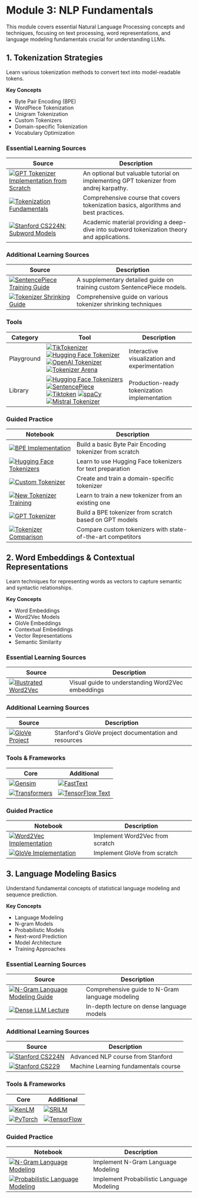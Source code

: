 # Module 3: NLP Fundamentals

This module covers essential Natural Language Processing concepts and techniques, focusing on text processing, word representations, and language modeling fundamentals crucial for understanding LLMs.

## 1. Tokenization Strategies

Learn various tokenization methods to convert text into model-readable tokens.

**Key Concepts**
- Byte Pair Encoding (BPE)
- WordPiece Tokenization
- Unigram Tokenization
- Custom Tokenizers
- Domain-specific Tokenization
- Vocabulary Optimization

### Essential Learning Sources

| Source | Description |
|--------|-------------|
| [![GPT Tokenizer Implementation from Scratch](https://badgen.net/badge/Video/GPT-2%20Implementation%20from%20Scratch/red)](https://www.youtube.com/watch?v=kCc8FmEb1nY) | An optional but valuable tutorial on implementing GPT tokenizer from andrej karpathy. |
| [![Tokenization Fundamentals](https://badgen.net/badge/Course/Tokenization%20Fundamentals/orange)](https://huggingface.co/learn/nlp-course/chapter2/4) |Comprehensive course that covers tokenization basics, algorithms and best practices. |
| [![Stanford CS224N: Subword Models](https://badgen.net/badge/Course/Stanford%20CS224N%20Subword%20Models/orange)](https://web.stanford.edu/class/cs224n/readings/cs224n-2019-notes05-LM_RNN.pdf) | Academic material providing a deep-dive into subword tokenization theory and applications. |

### Additional Learning Sources

| Source | Description |
|--------|-------------|
| [![SentencePiece Training Guide](https://badgen.net/badge/Docs/SentencePiece%20Training%20Guide/green)](https://github.com/google/sentencepiece#train-sentencepiece-model) | A supplementary detailed guide on training custom SentencePiece models. |
| [![Tokenizer Shrinking Guide](https://badgen.net/badge/Guide/Tokenizer%20Shrinking%20Techniques/blue)](https://github.com/stas00/ml-engineering/blob/master/transformers/make-tiny-models.md) | Comprehensive guide on various tokenizer shrinking techniques |



### Tools

| Category | Tool | Description |
|----------|------|-------------|
| Playground | [![TikTokenizer](https://badgen.net/badge/Playground/TikTokenizer/blue)](https://tiktokenizer.vercel.app/) [![Hugging Face Tokenizer](https://badgen.net/badge/Playground/HF%20Tokenizer/blue)](https://huggingface.co/spaces/Xenova/the-tokenizer-playground) [![OpenAI Tokenizer](https://badgen.net/badge/Playground/OpenAI%20Tokenizer/blue)](https://platform.openai.com/tokenizer) [![Tokenizer Arena](https://badgen.net/badge/Playground/Tokenizer%20Arena/blue)](https://huggingface.co/spaces/Cognitive-Lab/Tokenizer_Arena) | Interactive visualization and experimentation |
| Library | [![Hugging Face Tokenizers](https://badgen.net/badge/Library/HF%20Tokenizers/green)](https://github.com/huggingface/tokenizers) [![SentencePiece](https://badgen.net/badge/Library/SentencePiece/green)](https://github.com/google/sentencepiece) [![Tiktoken](https://badgen.net/badge/Library/Tiktoken/green)](https://github.com/openai/tiktoken) [![spaCy](https://badgen.net/badge/Library/spaCy/green)](https://spacy.io/) [![Mistral Tokenizer](https://badgen.net/badge/Library/Mistral%20Tokenizer/green)](https://docs.mistral.ai/guides/tokenization/) | Production-ready tokenization implementation |

### Guided Practice
| Notebook | Description |
|----------|-------------|
| [![BPE Implementation](https://badgen.net/badge/Colab%20Notebook/BPE%20Implementation/orange)](https://colab.research.google.com/drive/1RwrtINbHTPBSRIoW8Zn9BRabxXguRRf0?usp=sharing) | Build a basic Byte Pair Encoding tokenizer from scratch |
| [![Hugging Face Tokenizers](https://badgen.net/badge/Colab%20Notebook/HF%20Tokenizers/orange)](https://colab.research.google.com/drive/1mcFgQ9PX1TFyEAsFOnoS1ozeSz3vM6A1?usp=sharing) | Learn to use Hugging Face tokenizers for text preparation |
| [![Custom Tokenizer](https://badgen.net/badge/Colab%20Notebook/Custom%20Tokenizer/orange)](https://colab.research.google.com/drive/1uYFoxwCKwshkchBgQ4y4z9cDfKRlwZ-e?usp=sharing) | Create and train a domain-specific tokenizer |
| [![New Tokenizer Training](https://badgen.net/badge/Colab%20Notebook/New%20Tokenizer%20Training/orange)](https://colab.research.google.com/drive/1452WFn66MZzYylTNcL6hV5Zd45sskzs7?usp=sharing) | Learn to train a new tokenizer from an existing one |
| [![GPT Tokenizer](https://badgen.net/badge/Colab%20Notebook/GPT%20Tokenizer/orange)](https://colab.research.google.com/drive/1y0KnCFZvGVf_odSfcNAws6kcDD7HsI0L?usp=sharing) | Build a BPE tokenizer from scratch based on GPT models |
| [![Tokenizer Comparison](https://badgen.net/badge/Colab%20Notebook/Tokenizer%20Comparison/orange)](https://colab.research.google.com/drive/1wVSCBGFm7KjJy-KugYGYETpncWsPgx5N?usp=sharing) | Compare custom tokenizers with state-of-the-art competitors |


## 2. Word Embeddings & Contextual Representations

Learn techniques for representing words as vectors to capture semantic and syntactic relationships.

**Key Concepts**
- Word Embeddings
- Word2Vec Models
- GloVe Embeddings
- Contextual Embeddings
- Vector Representations
- Semantic Similarity

### Essential Learning Sources

| Source | Description |
|--------|-------------|
| [![Illustrated Word2Vec](https://badgen.net/badge/Blog/Illustrated%20Word2Vec/pink)](https://jalammar.github.io/illustrated-word2vec/) | Visual guide to understanding Word2Vec embeddings |

### Additional Learning Sources

| Source | Description |
|--------|-------------|
| [![GloVe Project](https://badgen.net/badge/Website/GloVe%20Project/blue)](https://nlp.stanford.edu/projects/glove/) | Stanford's GloVe project documentation and resources |

### Tools & Frameworks
| Core | Additional |
|-----------|----------|
| [![Gensim](https://badgen.net/badge/Framework/Gensim/green)](https://radimrehurek.com/gensim/) | [![FastText](https://badgen.net/badge/Framework/FastText/green)](https://fasttext.cc/) |
| [![Transformers](https://badgen.net/badge/Framework/Transformers/green)](https://huggingface.co/transformers/) | [![TensorFlow Text](https://badgen.net/badge/Framework/TensorFlow%20Text/green)](https://www.tensorflow.org/text) |

### Guided Practice
| Notebook | Description |
|----------|-------------|
| [![Word2Vec Implementation](https://badgen.net/badge/Colab%20Notebook/Word2Vec%20Implementation/orange)](https://colab.research.google.com/drive/yournotebooklink3) | Implement Word2Vec from scratch |
| [![GloVe Implementation](https://badgen.net/badge/Colab%20Notebook/GloVe%20Implementation/orange)](https://colab.research.google.com/drive/yournotebooklink4) | Implement GloVe from scratch |


## 3. Language Modeling Basics

Understand fundamental concepts of statistical language modeling and sequence prediction.

**Key Concepts**
- Language Modeling
- N-gram Models
- Probabilistic Models
- Next-word Prediction
- Model Architecture
- Training Approaches

### Essential Learning Sources

| Source | Description |
|--------|-------------|
| [![N-Gram Language Modeling Guide](https://badgen.net/badge/Tutorial/N-Gram%20Language%20Modeling%20Guide/blue)](https://www.geeksforgeeks.org/n-gram-language-modeling/) | Comprehensive guide to N-Gram language modeling |
| [![Dense LLM Lecture](https://badgen.net/badge/Video/Dense%20LLM%20Lecture/red)](https://youtu.be/9vM4p9NN0Ts) | In-depth lecture on dense language models |

### Additional Learning Sources

| Source | Description |
|--------|-------------|
| [![Stanford CS224N](https://badgen.net/badge/Course/Stanford%20CS224N/orange)](https://web.stanford.edu/class/cs224n/) | Advanced NLP course from Stanford |
| [![Stanford CS229](https://badgen.net/badge/Course/Stanford%20CS229/orange)](https://cs229.stanford.edu/) | Machine Learning fundamentals course |

### Tools & Frameworks
| Core | Additional |
|-----------|----------|
| [![KenLM](https://badgen.net/badge/Framework/KenLM/green)](https://kheafield.com/code/kenlm/) | [![SRILM](https://badgen.net/badge/Framework/SRILM/green)](http://www.speech.sri.com/projects/srilm/) |
| [![PyTorch](https://badgen.net/badge/Framework/PyTorch/green)](https://pytorch.org/) | [![TensorFlow](https://badgen.net/badge/Framework/TensorFlow/green)](https://www.tensorflow.org/) |

### Guided Practice
| Notebook | Description |
|----------|-------------|
| [![N-Gram Language Modeling](https://badgen.net/badge/Colab%20Notebook/N-Gram%20Language%20Modeling/orange)](https://colab.research.google.com/drive/yournotebooklink5) | Implement N-Gram Language Modeling |
| [![Probabilistic Language Modeling](https://badgen.net/badge/Colab%20Notebook/Probabilistic%20Language%20Modeling/orange)](https://colab.research.google.com/drive/yournotebooklink6) | Implement Probabilistic Language Modeling |
